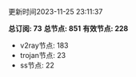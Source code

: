 更新时间2023-11-25 23:11:37

**总订阅: 73**
**总节点: 851**
**有效节点: 228**
- v2ray节点: 183
- trojan节点: 23
- ss节点: 22
